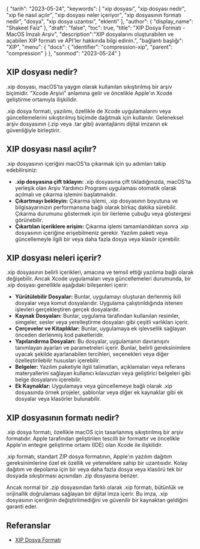 {
"tarih": "2023-05-24",
  "keywords": [
"xip dosyası",
"xip dosyası nedir",
"xip fie nasıl açılır",
"xip dosyası neler içeriyor",
"xip dosyasının formatı nedir",
"dosya",
"xip dosya uzantısı",
"eklenti"
],
  "author": {
"display_name": "Shakeel Faiz"
},
"draft": "false",
"toc": true,
"title": "XIP Dosya Formatı - MacOS İmzalı Arşiv",
  "description":"XIP dosyalarını oluşturabilen ve açabilen XIP formatı ve API'ler hakkında bilgi edinin.",
"bağlantı başlığı": "XIP",
  "menu": {
    "docs": {
      "identifier": "compression-xip",
      "parent": "compression"
}
},
"sonmod": "2023-05-24"
}

## XIP dosyası nedir?

.xip dosyası, macOS'ta yaygın olarak kullanılan sıkıştırılmış bir arşiv biçimidir. "Xcode Arşivi" anlamına gelir ve öncelikle Apple'ın Xcode geliştirme ortamıyla ilişkilidir.

.xip dosya formatı, yazılımı, özellikle de Xcode uygulamalarını veya güncellemelerini sıkıştırılmış biçimde dağıtmak için kullanılır. Geleneksel arşiv dosyasının (.zip veya .tar gibi) avantajlarını dijital imzanın ek güvenliğiyle birleştirir.

## XIP dosyası nasıl açılır?

.xip dosyasının içeriğini macOS’ta çıkarmak için şu adımları takip edebilirsiniz:

- **.xip dosyasına çift tıklayın:** .xip dosyasına çift tıkladığınızda, macOS'ta yerleşik olan Arşiv Yardımcı Programı uygulaması otomatik olarak açılmalı ve çıkarma işlemini başlatmalıdır.
- **Çıkartmayı bekleyin:** Çıkarma işlemi, .xip dosyasının boyutuna ve bilgisayarınızın performansına bağlı olarak birkaç dakika sürebilir. Çıkarma durumunu göstermek için bir ilerleme çubuğu veya göstergesi görünebilir.
- **Çıkartılan içeriklere erişim:** Çıkarma işlemi tamamlandıktan sonra .xip dosyasının içeriğine erişebilmeniz gerekir. Yazılım paketi veya güncellemeyle ilgili bir veya daha fazla dosya veya klasör içerebilir.

## XIP dosyası neleri içerir?

.xip dosyasının belirli içerikleri, amacına ve temsil ettiği yazılıma bağlı olarak değişebilir. Ancak Xcode uygulamaları veya güncellemeleri durumunda, bir .xip dosyası genellikle aşağıdaki bileşenleri içerir:

- **Yürütülebilir Dosyalar:** Bunlar, uygulamayı oluşturan derlenmiş ikili dosyalar veya komut dosyalarıdır. Uygulama çalıştırıldığında istenen işlevleri gerçekleştiren gerçek dosyalardır.
- **Kaynak Dosyaları:** Bunlar, uygulama tarafından kullanılan resimler, simgeler, sesler veya yerelleştirme dosyaları gibi çeşitli varlıkları içerir.
- **Çerçeveler ve Kitaplıklar:** Bunlar, uygulamaya ek işlevsellik sağlayan önceden derlenmiş kod paketleridir.
- **Yapılandırma Dosyaları:** Bu dosyalar, uygulamanın davranışını tanımlayan ayarları ve parametreleri içerir. Bunlar, belirli gereksinimlere uyacak şekilde ayarlanabilen tercihleri, seçenekleri veya diğer özelleştirilebilir hususları içerebilir.
- **Belgeler:** Yazılım paketiyle ilgili talimatları, açıklamaları veya referans materyallerini sağlayan kullanıcı kılavuzları veya geliştirici belgeleri gibi belge dosyalarını içerebilir.
- **Ek Kaynaklar:** Uygulamaya veya güncellemeye bağlı olarak .xip dosyasında örnek projeler, şablonlar veya diğer ek kaynaklar gibi ek dosyalar veya klasörler bulunabilir.

## XIP dosyasının formatı nedir?

.xip dosya formatı, özellikle macOS için tasarlanmış sıkıştırılmış bir arşiv formatıdır. Apple tarafından geliştirilen tescilli bir formattır ve öncelikle Apple'ın entegre geliştirme ortamı (IDE) olan Xcode ile ilişkilidir.

.xip formatı, standart ZIP dosya formatının, Apple'ın yazılım dağıtım gereksinimlerine özel ek özellik ve yeteneklere sahip bir uzantısıdır. Kolay dağıtım ve depolama için bir veya daha fazla dosya veya klasörü tek bir dosyada sıkıştırması açısından .zip dosyasına benzer.

Ancak normal bir .zip dosyasından farklı olarak .xip formatı, bütünlük ve orijinallik doğrulaması sağlayan bir dijital imza içerir. Bu imza, .xip dosyasının içeriğinin değiştirilmediğini ve güvenilir bir kaynaktan geldiğini garanti eder.

## Referanslar
* [XIP Dosya Formatı](https://en.wikipedia.org/wiki/.XIP)

